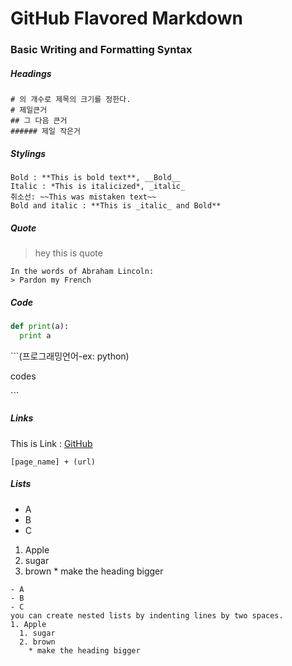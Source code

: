 # GitHub Flavored Markdown

### Basic Writing and Formatting Syntax

##### Headings

```
# 의 개수로 제목의 크기를 정한다.
# 제일큰거
## 그 다음 큰거
###### 제일 작은거
```

##### Stylings
```
Bold : **This is bold text**, __Bold__
Italic : *This is italicized*, _italic_
취소선: ~~This was mistaken text~~
Bold and italic : **This is _italic_ and Bold**
```

##### Quote
> hey this is quote

```
In the words of Abraham Lincoln:
> Pardon my French
```

##### Code
```python
def print(a):
  print a
```

\```(프로그래밍언어-ex: python)

codes

\`\`\`

##### Links
This is Link : [GitHub](https://github.com)
```
[page_name] + (url)
```

##### Lists
- A
- B
- C


1. Apple
  1. sugar
  2. brown
    * make the heading bigger
    
```
- A
- B
- C
you can create nested lists by indenting lines by two spaces.
1. Apple
  1. sugar
  2. brown
    * make the heading bigger
```









